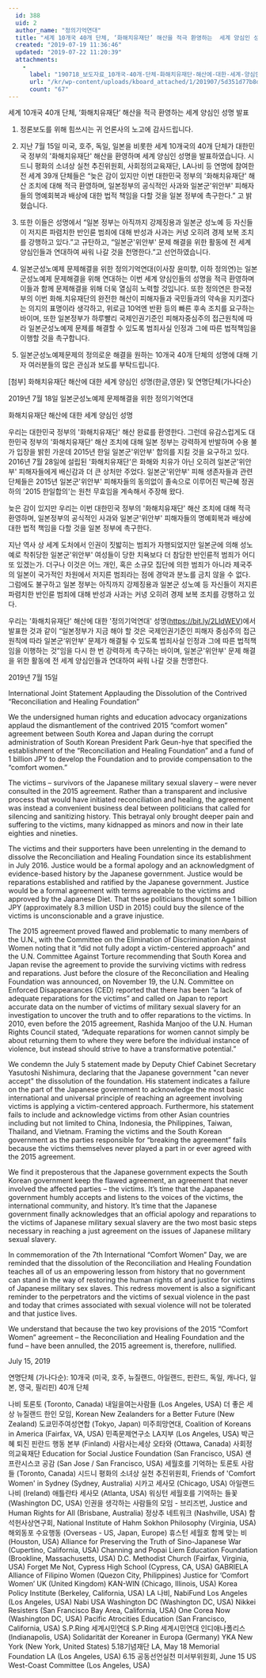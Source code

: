 ```yaml
---
  id: 388
  uid: 2
  author_name: "정의기억연대"
  title: "세계 10개국 40개 단체, ‘화해치유재단’ 해산을 적극 환영하는  세계 양심인 성명 발표"
  created: "2019-07-19 11:36:46"
  updated: "2019-07-22 11:20:39"
  attachments: 
    - 
      label: "190718_보도자료_10개국-40개-단체-화해치유재단-해산에-대한-세계-양심인-성명-발표.hwp"
      url: "/kr/wp-content/uploads/kboard_attached/1/201907/5d351d77b8d965022526.hwp"
      count: "67"
---
```

세계 10개국 40개 단체, ‘화해치유재단’ 해산을 적극 환영하는 세계 양심인 성명 발표

1. 정론보도를 위해 힘쓰시는 귀 언론사의 노고에 감사드립니다.

2. 지난 7월 15일 미국, 호주, 독일, 일본을 비롯한 세계 10개국의 40개 단체가 대한민국 정부의 '화해치유재단' 해산을 환영하며 세계 양심인 성명을 발표하였습니다. 시드니 평화의 소녀상 실천 추진위원회, 사회정의교육재단, LA나비 등 연명에 참여한 전 세계 39개 단체들은 “늦은 감이 있지만 이번 대한민국 정부의 '화해치유재단' 해산 조치에 대해 적극 환영하며, 일본정부의 공식적인 사과와 일본군'위안부' 피해자들의 명예회복과 배상에 대한 법적 책임을 다할 것을 일본 정부에 촉구한다.” 고 밝혔습니다. 
 
3. 또한 이들은 성명에서 “일본 정부는 아직까지 강제징용과 일본군 성노예 등 자신들이 저지른 파렴치한 반인륜 범죄에 대해 반성과 사과는 커녕 오히려 경제 보복 조치를 강행하고 있다.”고 규탄하고, “일본군'위안부' 문제 해결을 위한 활동에 전 세계 양심인들과 연대하여 싸워 나갈 것을 천명한다.”고 선언하였습니다. 

4. 일본군성노예제 문제해결을 위한 정의기억연대(이사장 윤미향, 이하 정의연)는 일본군성노예제 문제해결을 위해 연대하는 이번 세계 양심인들의 성명을 적극 환영하며 이들과 함께 문제해결을 위해 더욱 열심히 노력할 것입니다. 또한 정의연은 한국정부의 이번 화해.치유재단의 완전한 해산이 피해자들과 국민들과의 약속을 지키겠다는 의지의 표명이라 생각하고, 위로금 10억엔 반환 등의 빠른 후속 조치를 요구하는 바이며, 또한 일본정부가 하루빨리 국제인권기준인 피해자중심주의 접근원칙에 따라 일본군성노예제 문제를 해결할 수 있도록 범죄사실 인정과 그에 따른 법적책임을 이행할 것을 촉구합니다.

5. 일본군성노예제문제의 정의로운 해결을 원하는 10개국 40개 단체의 성명에 대해 기자 여러분들의 많은 관심과 보도를 부탁드립니다.

\[첨부\] 화해치유재단 해산에 대한 세계 양심인 성명(한글,영문) 및 연명단체(가나다순)

2019년 7월 18일 
일본군성노예제 문제해결을 위한 정의기억연대

화해치유재단 해산에 대한 세계 양심인 성명

우리는 대한민국 정부의 '화해치유재단' 해산 완료를 환영한다. 그런데 유감스럽게도 대한민국 정부의 '화해치유재단' 해산 조치에 대해 일본 정부는 강력하게 반발하며 수용 불가 입장을 밝힌 가운데 2015년 한일 일본군'위안부' 합의를 지킬 것을 요구하고 있다. 2016년 7월 28일에 설립된 '화해치유재단'은 화해와 치유가 아닌 오히려 일본군'위안부' 피해자들에게 배신감과 더 큰 상처만 주었다. 일본군'위안부' 피해 생존자들과 관련 단체들은 2015년 일본군'위안부' 피해자들의 동의없이 졸속으로 이루어진 박근혜 정권하의 '2015 한일합의'는 원천 무효임을 계속해서 주장해 왔다. 

늦은 감이 있지만 우리는 이번 대한민국 정부의 '화해치유재단' 해산 조치에 대해 적극 환영하며, 일본정부의 공식적인 사과와 일본군'위안부' 피해자들의 명예회복과 배상에 대한 법적 책임을 다할 것을 일본 정부에 촉구한다. 

지난 역사 상 세계 도처에서 인권이 짓밟히는 범죄가 자행되었지만 일본군에 의해 성노예로 착취당한 일본군'위안부' 여성들이 당한 치욕보다 더 참담한 반인륜적 범죄가 어디 또 있겠는가. 더구나 이것은 어느 개인, 혹은 소규모 집단에 의한 범죄가 아니라 제국주의 일본이 국가적인 차원에서 저지른 범죄라는 점에 경악과 분노를 금치 않을 수 없다. 그럼에도 불구하고 일본 정부는 아직까지 강제징용과 일본군 성노예 등 자신들이 저지른 파렴치한 반인륜 범죄에 대해 반성과 사과는 커녕 오히려 경제 보복 조치를 강행하고 있다.

우리는 '화해치유재단' 해산에 대한 '정의기억연대' 성명(https://bit.ly/2LldWEV)에서 발표한 것과 같이 “일본정부가 지금 해야 할 것은 국제인권기준인 피해자 중심주의 접근원칙에 따라 일본군‘위안부’ 문제가 해결될 수 있도록 범죄사실 인정과 그에 따른 법적책임을 이행하는 것”임을 다시 한 번 강력하게 촉구하는 바이며, 일본군'위안부' 문제 해결을 위한 활동에 전 세계 양심인들과 연대하여 싸워 나갈 것을 천명한다.

2019년 7월 15일

International Joint Statement 
Applauding the Dissolution of the Contrived “Reconciliation and Healing Foundation”

We the undersigned human rights and education advocacy organizations applaud the dismantlement of the contrived 2015 “comfort women” agreement between South Korea and Japan during the corrupt administration of South Korean President Park Geun-hye that specified the establishment of the “Reconciliation and Healing Foundation” and a fund of 1 billion JPY to develop the Foundation and to provide compensation to the “comfort women.”

The victims – survivors of the Japanese military sexual slavery – were never consulted in the 2015 agreement. Rather than a transparent and inclusive process that would have initiated reconciliation and healing, the agreement was instead a convenient business deal between politicians that called for silencing and sanitizing history. This betrayal only brought deeper pain and suffering to the victims, many kidnapped as minors and now in their late eighties and nineties.

The victims and their supporters have been unrelenting in the demand to dissolve the Reconciliation and Healing Foundation since its establishment in July 2016. Justice would be a formal apology and an acknowledgment of evidence-based history by the Japanese government. Justice would be reparations established and ratified by the Japanese government. Justice would be a formal agreement with terms agreeable to the victims and approved by the Japanese Diet. That these politicians thought some 1 billion JPY (approximately 8.3 million USD in 2015) could buy the silence of the victims is unconscionable and a grave injustice.

The 2015 agreement proved flawed and problematic to many members of the U.N., with the Committee on the Elimination of Discrimination Against Women noting that it “did not fully adopt a victim-centered approach” and the U.N. Committee Against Torture recommending that South Korea and Japan revise the agreement to provide the surviving victims with redress and reparations. Just before the closure of the Reconciliation and Healing Foundation was announced, on November 19, the U.N. Committee on Enforced Disappearances (CED) reported that there has been “a lack of adequate reparations for the victims” and called on Japan to report accurate data on the number of victims of military sexual slavery for an investigation to uncover the truth and to offer reparations to the victims. In 2010, even before the 2015 agreement, Rashida Manjoo of the U.N. Human Rights Council stated, “Adequate reparations for women cannot simply be about returning them to where they were before the individual instance of violence, but instead should strive to have a transformative potential.”

We condemn the July 5 statement made by Deputy Chief Cabinet Secretary Yasutoshi Nishimura, declaring that the Japanese government "can never accept" the dissolution of the foundation. His statement indicates a failure on the part of the Japanese government to acknowledge the most basic international and universal principle of reaching an agreement involving victims is applying a victim-centered approach. Furthermore, his statement fails to include and acknowledge victims from other Asian countries including but not limited to China, Indonesia, the Philippines, Taiwan, Thailand, and Vietnam. Framing the victims and the South Korean government as the parties responsible for “breaking the agreement” fails because the victims themselves never played a part in or ever agreed with the 2015 agreement. 

We find it preposterous that the Japanese government expects the South Korean government keep the flawed agreement, an agreement that never involved the affected parties – the victims. It’s time that the Japanese government humbly accepts and listens to the voices of the victims, the international community, and history. It’s time that the Japanese government finally acknowledges that an official apology and reparations to the victims of Japanese military sexual slavery are the two most basic steps necessary in reaching a just agreement on the issues of Japanese military sexual slavery.

In commemoration of the 7th International “Comfort Women” Day, we are reminded that the dissolution of the Reconciliation and Healing Foundation teaches all of us an empowering lesson from history that no government can stand in the way of restoring the human rights of and justice for victims of Japanese military sex slaves. This redress movement is also a significant reminder to the perpetrators and the victims of sexual violence in the past and today that crimes associated with sexual violence will not be tolerated and that justice lives.

We understand that because the two key provisions of the 2015 “Comfort Women” agreement – the Reconciliation and Healing Foundation and the fund – have been annulled, the 2015 agreement is, therefore, nullified.

July 15, 2019

연명단체 (가나다순): 10개국 (미국, 호주, 뉴질랜드, 아일랜드, 핀란드, 독일, 캐나다, 일본, 영국, 필리핀) 40개 단체

나비 토론토 (Toronto, Canada)
내일을여는사람들 (Los Angeles, USA)
더 좋은 세상 뉴질랜드 한인 모임, Korean New Zealanders for a Better Future (New Zealand)
도쿄민주여성연합 (Tokyo, Japan)
미주희망연대, Coalition of Koreans in America (Fairfax, VA, USA)
민족문제연구소 LA지부 (Los Angeles, USA)
박근혜 퇴진 핀란드 행동 본부 (Finland)
사람사는세상 오타와 (Ottawa, Canada)
사회정의교육재단 Education for Social Justice Foundation (San Francisco, USA) 
샌프란시스코 공감 (San Jose / San Francisco, USA)
세월호를 기억하는 토론토 사람들 (Toronto, Canada)
시드니 평화의 소녀상 실천 추진위원회, Friends of 'Comfort Women' in Sydney (Sydney, Australia)
시카고 세사모 (Chicago, USA)
아일랜드 나비 (Ireland)
애틀란타 세사모 (Atlanta, USA)
워싱턴 세월호를 기억하는 들꽃 (Washington DC, USA)
인권을 생각하는 사람들의 모임 - 브리즈번, Justice and Human Rights for All (Brisbane, Australia)
정상추 네트워크 (Nashville, USA)
함석헌사상연구회, National Institute of Hahm Sokhon Philosophy (Virginia, USA)
해외동포 수요행동 (Overseas - US, Japan, Europe)
휴스턴 세월호 함께 맞는 비 (Houston, USA)
Alliance for Preserving the Truth of Sino-Japanese War (Cupertino, California, USA)
Channing and Popai Liem Education Foundation (Brookline, Massachusetts, USA)
D.C. Methodist Church (Fairfax, Virginia, USA)
Forget Me Not, Cypress High School (Cypress, CA, USA)
GABRIELA Alliance of Filipino Women (Quezon City, Philippines)
Justice for ‘Comfort Women’ UK (United Kingdom)
KAN-WIN (Chicago, Illinois, USA)
Korea Policy Institute (Berkeley, California, USA)
LA 나비, NabiFund Los Angeles (Los Angeles, USA)
Nabi USA Washington DC (Washington DC, USA)
Nikkei Resisters (San Francisco Bay Area, California, USA)
One Corea Now (Washington DC, USA)
Pacific Atrocities Education (San Francisco, California, USA)
S.P.Ring 세계시민연대 
S.P.Ring 세계시민연대 인디애나폴리스 (Indianapolis, USA)
Solidarität der Koreaner in Europa (Germany)
YKA New York (New York, United States)
5.18기념재단 LA, May 18 Memorial Foundation LA (Los Angeles, USA)
6.15 공동선언실천 미서부위원회, June 15 US West-Coast Committee (Los Angeles, USA)